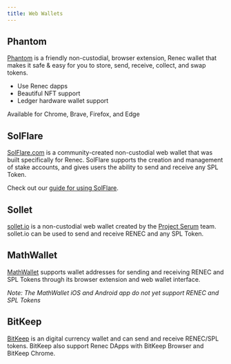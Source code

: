 ```yaml
---
title: Web Wallets
---
```


## Phantom

[Phantom](https://phantom.app/) is a friendly non-custodial, browser
extension, Renec wallet that makes it safe & easy for you to store, send,
receive, collect, and swap tokens.

- Use Renec dapps
- Beautiful NFT support
- Ledger hardware wallet support

Available for Chrome, Brave, Firefox, and Edge

## SolFlare

[SolFlare.com](https://solflare.com/) is a community-created non-custodial
web wallet that was built specifically for Renec. SolFlare supports the creation
and management of stake accounts, and gives users the ability to send and receive
any SPL Token.

Check out our [guide for using SolFlare](solflare.md).

## Sollet

[sollet.io](https://www.sollet.io/) is a non-custodial web wallet created by the
[Project Serum](https://projectserum.com/) team. sollet.io can be used to send
and receive RENEC and any SPL Token.

## MathWallet

[MathWallet](https://mathwallet.org/) supports wallet
addresses for sending and receiving RENEC and SPL Tokens through its
browser extension and web wallet interface.

_Note: The MathWallet iOS and Android app do not yet support RENEC and SPL Tokens_

## BitKeep
[BitKeep](https://bitkeep.com) is an digital currency wallet and can send and receive RENEC/SPL tokens.
BitKeep also support Renec DApps with BitKeep Browser and BitKeep Chrome.

